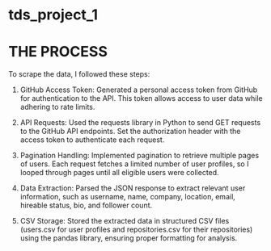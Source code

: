 # tds_project_1

# THE PROCESS
To scrape the data, I followed these steps:
1. GitHub Access Token: Generated a personal access token from GitHub for authentication to the API. This token allows access to user data while adhering to rate limits.

2. API Requests: Used the requests library in Python to send GET requests to the GitHub API endpoints. Set the authorization header with the access token to authenticate each request.

3. Pagination Handling: Implemented pagination to retrieve multiple pages of users. Each request fetches a limited number of user profiles, so I looped through pages until all eligible users were collected.

4. Data Extraction: Parsed the JSON response to extract relevant user information, such as username, name, company, location, email, hireable status, bio, and follower count.

5. CSV Storage: Stored the extracted data in structured CSV files (users.csv for user profiles and repositories.csv for their repositories) using the pandas library, ensuring proper formatting for analysis.
